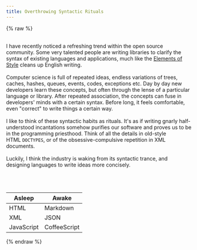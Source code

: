 ```yaml
---
title: Overthrowing Syntactic Rituals
---
```


{% raw %}
<div class="css-full-post-content js-full-post-content">
<br />I have recently noticed a refreshing trend within the open source community. Some very talented people are writing libraries to clarify the syntax of existing languages and applications, much like the&nbsp;<a href="http://www.bartleby.com/141/">Elements of Style</a>&nbsp;cleans up English writing.<br /><br />Computer science is full of repeated ideas, endless variations of trees, caches, hashes, queues, events, codes, exceptions etc. Day by day new developers learn these concepts, but often through the lense of a particular language or library. After repeated association, the concepts can fuse in developers' minds with a certain syntax. Before long, it feels comfortable, even "correct" to write things a certain way.<br /><br />I like to think of these syntactic habits as rituals. It's as if writing gnarly half-understood incantations somehow purifies our software and proves us to be in the programming priesthood. Think of all the details in old-style HTML&nbsp;<code>DOCTYPES</code>, or of the obsessive-compulsive repetition in XML documents.<br /><br />Luckily, I think the industry is waking from its syntactic trance, and designing languages to write ideas more concisely.<br /><br /><br /><br /><table><thead><tr><th>Asleep</th><th>Awake</th></tr></thead><tbody><tr><td>HTML</td><td>Markdown</td></tr><tr><td>XML</td><td>JSON</td></tr><tr><td>JavaScript</td><td>CoffeeScript</td></tr></tbody></table>
</div>
{% endraw %}
